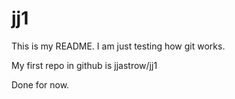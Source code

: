 # jj1
This is my README. I am just testing how git works.

My first repo in github is jjastrow/jj1

Done for now.
